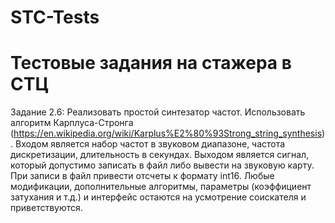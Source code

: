 # STC-Tests
# Тестовые задания на стажера в СТЦ

Задание 2.6:
Реализовать простой синтезатор частот.
Использовать алгоритм Карплуса-Стронга
(https://en.wikipedia.org/wiki/Karplus%E2%80%93Strong_string_synthesis).
Входом является набор частот в звуковом диапазоне, частота дискретизации, длительность в секундах.
Выходом является сигнал, который допустимо записать в файл либо вывести на звуковую карту.
При записи в файл привести отсчеты к формату int16.
Любые модификации, дополнительные алгоритмы, параметры (коэффициент затухания и т.д.) и интерфейс остаются на усмотрение соискателя и приветствуются.
